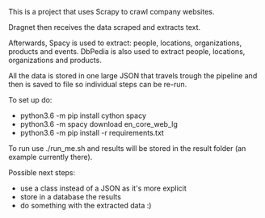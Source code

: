 This is a project that uses Scrapy to crawl company websites.

Dragnet then receives the data scraped and extracts text.

Afterwards, Spacy is used to extract: people, locations, organizations, products and events.
DbPedia is also used to extract people, locations, organizations and products.

All the data is stored in one large JSON that travels trough the pipeline and then is saved to file so individual steps can be re-run.

To set up do:
- python3.6 -m pip install cython spacy
- python3.6 -m spacy download en_core_web_lg
- python3.6 -m pip install -r requirements.txt

To run use ./run_me.sh and results will be stored in the result folder (an example currently there).

Possible next steps:
- use a class instead of a JSON as it's more explicit
- store in a database the results
- do something with the extracted data :)
